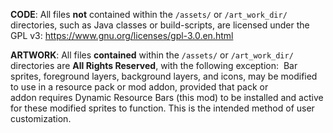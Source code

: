 **CODE**: All files **not** contained within the `/assets/` or `/art_work_dir/` directories, such as Java classes or build-scripts, are licensed under the GPL v3: https://www.gnu.org/licenses/gpl-3.0.en.html

**ARTWORK**: All files **contained** within the `/assets/` or `/art_work_dir/` directories are **All Rights Reserved**, with the following exception: 
Bar sprites, foreground layers, background layers, and icons, may be modified to use in a resource pack or mod addon, provided that pack or addon requires Dynamic Resource Bars (this mod) to be installed and active for these modified sprites to function. This is the intended method of user customization. 
